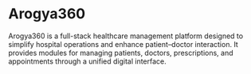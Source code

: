 # Arogya360
Arogya360 is a full-stack healthcare management platform designed to simplify hospital operations and enhance patient–doctor interaction. It provides modules for managing patients, doctors, prescriptions, and appointments through a unified digital interface. 
